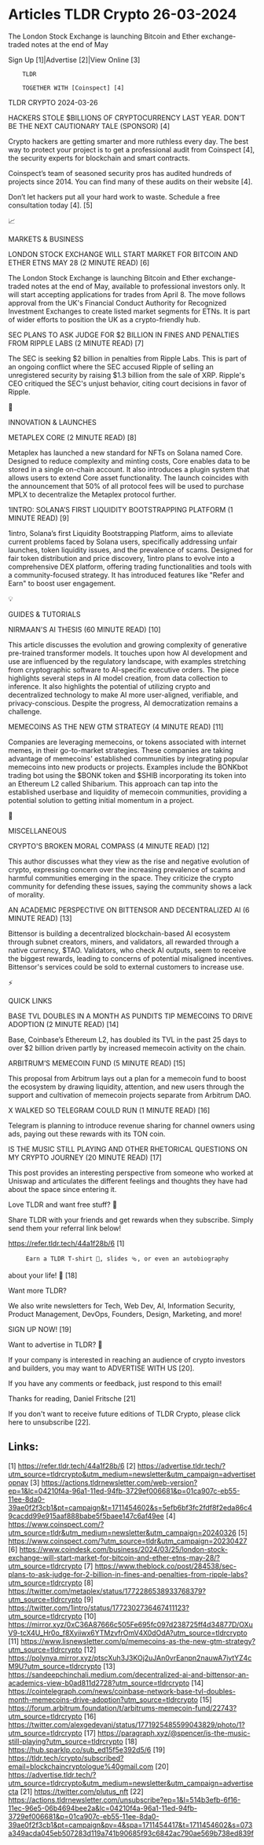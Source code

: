 # Articles TLDR Crypto 26-03-2024

The London Stock Exchange is launching Bitcoin and Ether
exchange-traded notes at the end of May  

Sign Up [1]|Advertise [2]|View Online [3] 

		TLDR 

		TOGETHER WITH [Coinspect] [4]

TLDR CRYPTO 2024-03-26

 HACKERS STOLE $BILLIONS OF CRYPTOCURRENCY LAST YEAR. DON’T BE THE
NEXT CAUTIONARY TALE (SPONSOR) [4] 

 Crypto hackers are getting smarter and more ruthless every day. The
best way to protect your project is to get a professional audit from
Coinspect [4], the security experts for blockchain and smart
contracts.

Coinspect’s team of seasoned security pros has audited hundreds of
projects since 2014. You can find many of these audits on their
website [4].

Don’t let hackers put all your hard work to waste. Schedule a free
consultation today [4]. [5]

📈 

MARKETS & BUSINESS

 LONDON STOCK EXCHANGE WILL START MARKET FOR BITCOIN AND ETHER ETNS
MAY 28 (2 MINUTE READ) [6] 

 The London Stock Exchange is launching Bitcoin and Ether
exchange-traded notes at the end of May, available to professional
investors only. It will start accepting applications for trades from
April 8. The move follows approval from the UK's Financial Conduct
Authority for Recognized Investment Exchanges to create listed market
segments for ETNs. It is part of wider efforts to position the UK as a
crypto-friendly hub. 

 SEC PLANS TO ASK JUDGE FOR $2 BILLION IN FINES AND PENALTIES FROM
RIPPLE LABS (2 MINUTE READ) [7] 

 The SEC is seeking $2 billion in penalties from Ripple Labs. This is
part of an ongoing conflict where the SEC accused Ripple of selling an
unregistered security by raising $1.3 billion from the sale of XRP.
Ripple's CEO critiqued the SEC's unjust behavior, citing court
decisions in favor of Ripple. 

🚀 

INNOVATION & LAUNCHES

 METAPLEX CORE (2 MINUTE READ) [8] 

 Metaplex has launched a new standard for NFTs on Solana named Core.
Designed to reduce complexity and minting costs, Core enables data to
be stored in a single on-chain account. It also introduces a plugin
system that allows users to extend Core asset functionality. The
launch coincides with the announcement that 50% of all protocol fees
will be used to purchase MPLX to decentralize the Metaplex protocol
further. 

 1INTRO: SOLANA’S FIRST LIQUIDITY BOOTSTRAPPING PLATFORM (1 MINUTE
READ) [9] 

 1intro, Solana’s first Liquidity Bootstrapping Platform, aims to
alleviate current problems faced by Solana users, specifically
addressing unfair launches, token liquidity issues, and the prevalence
of scams. Designed for fair token distribution and price discovery,
1intro plans to evolve into a comprehensive DEX platform, offering
trading functionalities and tools with a community-focused strategy.
It has introduced features like "Refer and Earn" to boost user
engagement. 

💡 

GUIDES & TUTORIALS

 NIRMAAN'S AI THESIS (60 MINUTE READ) [10] 

 This article discusses the evolution and growing complexity of
generative pre-trained transformer models. It touches upon how AI
development and use are influenced by the regulatory landscape, with
examples stretching from cryptographic software to AI-specific
executive orders. The piece highlights several steps in AI model
creation, from data collection to inference. It also highlights the
potential of utilizing crypto and decentralized technology to make AI
more user-aligned, verifiable, and privacy-conscious. Despite the
progress, AI democratization remains a challenge. 

 MEMECOINS AS THE NEW GTM STRATEGY (4 MINUTE READ) [11] 

 Companies are leveraging memecoins, or tokens associated with
internet memes, in their go-to-market strategies. These companies are
taking advantage of memecoins' established communities by integrating
popular memecoins into new products or projects. Examples include the
BONKbot trading bot using the $BONK token and $SHIB incorporating its
token into an Ethereum L2 called Shibarium. This approach can tap into
the established userbase and liquidity of memecoin communities,
providing a potential solution to getting initial momentum in a
project. 

🦄 

MISCELLANEOUS

 CRYPTO'S BROKEN MORAL COMPASS (4 MINUTE READ) [12] 

 This author discusses what they view as the rise and negative
evolution of crypto, expressing concern over the increasing prevalence
of scams and harmful communities emerging in the space. They criticize
the crypto community for defending these issues, saying the community
shows a lack of morality. 

 AN ACADEMIC PERSPECTIVE ON BITTENSOR AND DECENTRALIZED AI (6 MINUTE
READ) [13] 

 Bittensor is building a decentralized blockchain-based AI ecosystem
through subnet creators, miners, and validators, all rewarded through
a native currency, $TAO. Validators, who check AI outputs, seem to
receive the biggest rewards, leading to concerns of potential
misaligned incentives. Bittensor's services could be sold to external
customers to increase use. 

⚡ 

QUICK LINKS

 BASE TVL DOUBLES IN A MONTH AS PUNDITS TIP MEMECOINS TO DRIVE
ADOPTION (2 MINUTE READ) [14] 

 Base, Coinbase’s Ethereum L2, has doubled its TVL in the past 25
days to over $2 billion driven partly by increased memecoin activity
on the chain. 

 ARBITRUM’S MEMECOIN FUND (5 MINUTE READ) [15] 

 This proposal from Arbitrum lays out a plan for a memecoin fund to
boost the ecosystem by drawing liquidity, attention, and new users
through the support and cultivation of memecoin projects separate from
Arbitrum DAO. 

 X WALKED SO TELEGRAM COULD RUN (1 MINUTE READ) [16] 

 Telegram is planning to introduce revenue sharing for channel owners
using ads, paying out these rewards with its TON coin. 

 IS THE MUSIC STILL PLAYING AND OTHER RHETORICAL QUESTIONS ON MY
CRYPTO JOURNEY (20 MINUTE READ) [17] 

 This post provides an interesting perspective from someone who worked
at Uniswap and articulates the different feelings and thoughts they
have had about the space since entering it. 

Love TLDR and want free stuff? 🎁

 Share TLDR with your friends and get rewards when they subscribe.
Simply send them your referral link below! 

 https://refer.tldr.tech/44a1f28b/6 [1] 

		 Earn a TLDR T-shirt 👕, slides 🩴, or even an autobiography
about your life! 🤯 [18] 

Want more TLDR?

 We also write newsletters for Tech, Web Dev, AI, Information
Security, Product Management, DevOps, Founders, Design, Marketing, and
more! 

SIGN UP NOW! [19] 

Want to advertise in TLDR? 📰

 If your company is interested in reaching an audience of crypto
investors and builders, you may want to ADVERTISE WITH US [20]. 

 If you have any comments or feedback, just respond to this email! 

Thanks for reading, 
Daniel Fritsche [21] 

If you don't want to receive future editions of TLDR Crypto,
please click here to unsubscribe [22]. 

 

Links:
------
[1] https://refer.tldr.tech/44a1f28b/6
[2] https://advertise.tldr.tech/?utm_source=tldrcrypto&utm_medium=newsletter&utm_campaign=advertisetopnav
[3] https://actions.tldrnewsletter.com/web-version?ep=1&lc=04210f4a-96a1-11ed-94fb-3729ef006681&p=01ca907c-eb55-11ee-8da0-39ae0f2f3cb1&pt=campaign&t=1711454602&s=5efb6bf3fc2fdf8f2eda86c49cacdd99e915aaf888babe5f5baee147c6af49ee
[4] https://www.coinspect.com/?utm_source=tldr&utm_medium=newsletter&utm_campaign=20240326
[5] https://www.coinspect.com/?utm_source=tldr&utm_campaign=20230427
[6] https://www.coindesk.com/business/2024/03/25/london-stock-exchange-will-start-market-for-bitcoin-and-ether-etns-may-28/?utm_source=tldrcrypto
[7] https://www.theblock.co/post/284538/sec-plans-to-ask-judge-for-2-billion-in-fines-and-penalties-from-ripple-labs?utm_source=tldrcrypto
[8] https://twitter.com/metaplex/status/1772286538933768379?utm_source=tldrcrypto
[9] https://twitter.com/1intro/status/1772302736467411123?utm_source=tldrcrypto
[10] https://mirror.xyz/0xC36A87666c505Fe695fc097d238725ff4d34877D/OXuV9-tcX4U_Hr0o_f8Xyiiwx6YTMzvfrOmV4X0dOdA?utm_source=tldrcrypto
[11] https://www.lisnewsletter.com/p/memecoins-as-the-new-gtm-strategy?utm_source=tldrcrypto
[12] https://polynya.mirror.xyz/ptscXuh3J3KOj2uJAn0vrEanpn2nauwA7iytYZ4cM9U?utm_source=tldrcrypto
[13] https://sandeepchinchali.medium.com/decentralized-ai-and-bittensor-an-academics-view-b0ad811d2728?utm_source=tldrcrypto
[14] https://cointelegraph.com/news/coinbase-network-base-tvl-doubles-month-memecoins-drive-adoption?utm_source=tldrcrypto
[15] https://forum.arbitrum.foundation/t/arbitrums-memecoin-fund/22743?utm_source=tldrcrypto
[16] https://twitter.com/alexgedevani/status/1771925485599043829/photo/1?utm_source=tldrcrypto
[17] https://paragraph.xyz/@spencer/is-the-music-still-playing?utm_source=tldrcrypto
[18] https://hub.sparklp.co/sub_ed15f5e392d5/6
[19] https://tldr.tech/crypto/subscribed?email=blockchaincryptologue%40gmail.com
[20] https://advertise.tldr.tech/?utm_source=tldrcrypto&utm_medium=newsletter&utm_campaign=advertisecta
[21] https://twitter.com/plutus_nft
[22] https://actions.tldrnewsletter.com/unsubscribe?ep=1&l=514b3efb-6f16-11ec-96e5-06b4694bee2a&lc=04210f4a-96a1-11ed-94fb-3729ef006681&p=01ca907c-eb55-11ee-8da0-39ae0f2f3cb1&pt=campaign&pv=4&spa=1711454417&t=1711454602&s=073a349acda045eb507283d119a741b90685f93c6842ac790ae569b738ed839f